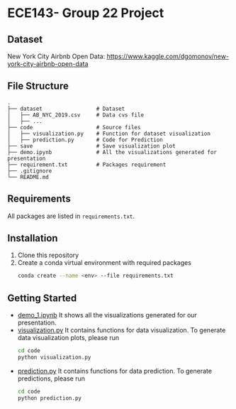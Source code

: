 # ECE143- Group 22 Project

## Dataset
New York City Airbnb Open Data: https://www.kaggle.com/dgomonov/new-york-city-airbnb-open-data

## File Structure
 ```
 .
 ├── dataset                 # Dataset
 │   ├── AB_NYC_2019.csv     # Data cvs file
 │   ├── ... 
 ├── code                    # Source files
 │   ├── visualization.py    # Function for dataset visualization
 │   ├── prediction.py       # Code for Prediction
 ├── save                    # Save visualization plot
 ├── demo.ipynb              # All the visualizations generated for presentation
 ├── requirement.txt         # Packages requirement
 ├── .gitignore
 └── README.md
 
 ```

## Requirements
All packages are listed in `requirements.txt`.

## Installation
1. Clone this repository
2. Create a conda virtual environment with required packages
    ```bash
    conda create --name <env> --file requirements.txt
    ```

## Getting Started
* [demo_1.ipynb](demo_1.ipynb) It shows all the visualizations generated for our presentation.
* [visualization.py](code/visualization.py) It contains functions for data visualization. To generate data visualization
plots, please run
    ```bash
    cd code
    python visualization.py 
    ```
* [prediction.py](code/prediction.py) It contains functions for data prediction. To generate predictions,
please run
    ```bash
    cd code
    python prediction.py 
    ```
